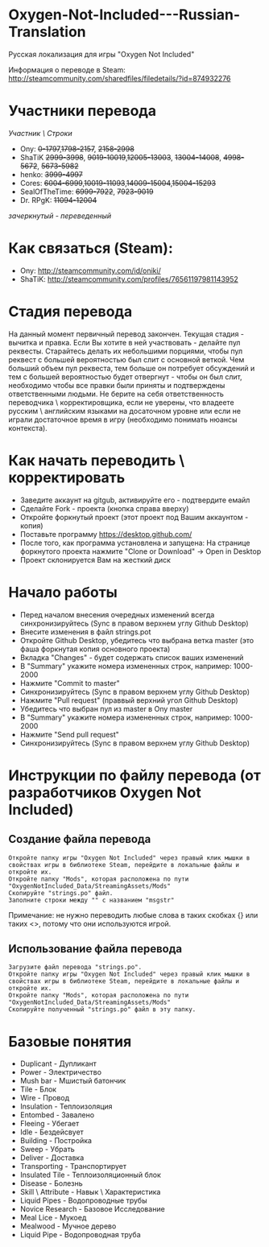 # Oxygen-Not-Included---Russian-Translation

Русская локализация для игры "Oxygen Not Included"

Информация о переводе в Steam: http://steamcommunity.com/sharedfiles/filedetails/?id=874932276

# Участники перевода
*Участник \ Строки*
* Ony:			~~0-1797~~,~~1798-2157~~, ~~2158-2998~~
* ShaTiK		~~2999-3998~~, ~~9019-10019~~,~~12005-13003~~, ~~13004-14008~~, ~~4998-5672~~, ~~5673-5982~~
* henko:		~~3999-4997~~
* Cores:		~~6004-6999~~,~~10019-11093~~,~~14009-15004~~,~~15004-15293~~
* SealOfTheTime:	~~6999-7922~~, ~~7923-9019~~
* Dr. RPgK:		~~11094-12004~~

*зачеркнутый - переведенный*

# Как связаться (Steam):
* Ony: http://steamcommunity.com/id/oniki/
* ShaTiK: http://steamcommunity.com/profiles/76561197981143952

# Стадия перевода
На данный момент первичный перевод закончен. Текущая стадия - вычитка и правка.
Если Вы хотите в ней участвовать - делайте пул реквесты. Старайтесь делать их небольшими порциями, чтобы пул реквест с большей вероятностью был слит с основной веткой. 
Чем больший объем пул реквеста, тем больше он потребует обсуждений и тем с большей вероятностью будет отвергнут - чтобы он был слит, необходимо чтобы все правки были приняты и подтверждены ответственными людьми.
Не берите на себя ответственность переводчика \ корректировщика, если не уверены, что владеете русским \ английским языками на досаточном уровне или если не играли достаточное время в игру (необходимо понимать нюансы контекста).


# Как начать переводить \ корректировать
* Заведите аккаунт на gitgub, активируйте его - подтвердите емайл
* Сделайте Fork - проекта (кнопка справа вверху)
* Откройте форкнутый проект (этот проект под Вашим аккаунтом - копия)
* Поставьте программу https://desktop.github.com/
* После того, как программа установлена и запущена: На странице форкнутого проекта нажмите "Clone or Download" -> Open in Desktop
* Проект склонируется Вам на жесткий диск

# Начало работы
* Перед началом внесения очередных изменений всегда синхронизируйтесь (Sync в правом верхнем углу Github Desktop)
* Внесите изменения в файл strings.pot
* Откройте Github Desktop, убедитесь что выбрана ветка master (это фаша форкнутая копия основного проекта)
* Вкладка "Changes" - будет содержать список ваших изменений
* В "Summary" укажите номера измененных строк, например: 1000-2000
* Нажмите "Commit to master"
* Синхронизируйтесь (Sync в правом верхнем углу Github Desktop)
* Нажмите "Pull request" (праввый верхний угол  Github Desktop)
* Убедитесь что выбран пул из master в Ony master
* В "Summary" укажите номера измененных строк, например: 1000-2000
* Нажмите "Send pull request"
* Синхронизируйтесь (Sync в правом верхнем углу Github Desktop)


# Инструкции по файлу перевода (от разработчиков Oxygen Not Included)

## Создание файла перевода

    Откройте папку игры "Oxygen Not Included" через правый клик мышки в свойствах игры в библиотеке Steam, перейдите в локальные файлы и откройте их.
	Откройте папку "Mods", которая расположена по пути "OxygenNotIncluded_Data/StreamingAssets/Mods"
	Скопируйте "strings.po" файл.
	Заполните строки между "" с названием "msgstr"

Примечание: не нужно переводить любые слова в таких скобках {} или таких <>, потому что они используются игрой.


## Использование файла перевода

	Загрузите файл перевода "strings.po".
	Откройте папку игры "Oxygen Not Included" через правый клик мышки в свойствах игры в библиотеке Steam, перейдите в локальные файлы и откройте их.
	Откройте папку "Mods", которая расположена по пути "OxygenNotIncluded_Data/StreamingAssets/Mods"
	Скопируйте полученный "strings.po" файл в эту папку.


# Базовые понятия
* Duplicant - Дупликант
* Power - Электричество
* Mush bar - Мшистый батончик
* Tile - Блок
* Wire - Провод
* Insulation - Теплоизоляция
* Entombed - Завалено
* Fleeing - Убегает
* Idle - Бездейсвует
* Building - Постройка
* Sweep - Убрать
* Deliver - Доставка
* Transporting - Транспортирует
* Insulated Tile - Теплоизоляционный блок
* Disease - Болезнь
* Skill \ Attribute - Навык \ Характеристика
* Liquid Pipes - Водопроводные трубы
* Novice Research - Базовое Исследование
* Meal Lice - Мукоед
* Mealwood - Мучное дерево
* Liquid Pipe - Водопроводная труба
